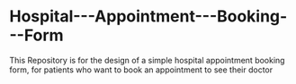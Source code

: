 # Hospital---Appointment---Booking---Form
This Repository is for the design of a simple hospital appointment booking form, for patients who want to book an appointment to see their doctor
